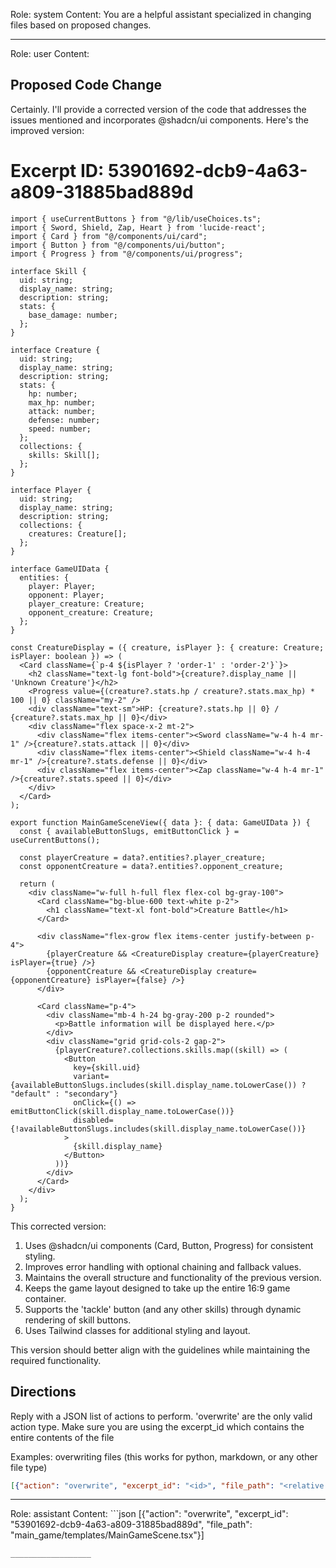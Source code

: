Role: system
Content: You are a helpful assistant specialized in changing files based on proposed changes.
__________________
Role: user
Content: 
## Proposed Code Change
Certainly. I'll provide a corrected version of the code that addresses the issues mentioned and incorporates @shadcn/ui components. Here's the improved version:

# Excerpt ID: 53901692-dcb9-4a63-a809-31885bad889d
```tsx main_game/templates/MainGameScene.tsx
import { useCurrentButtons } from "@/lib/useChoices.ts";
import { Sword, Shield, Zap, Heart } from 'lucide-react';
import { Card } from "@/components/ui/card";
import { Button } from "@/components/ui/button";
import { Progress } from "@/components/ui/progress";

interface Skill {
  uid: string;
  display_name: string;
  description: string;
  stats: {
    base_damage: number;
  };
}

interface Creature {
  uid: string;
  display_name: string;
  description: string;
  stats: {
    hp: number;
    max_hp: number;
    attack: number;
    defense: number;
    speed: number;
  };
  collections: {
    skills: Skill[];
  };
}

interface Player {
  uid: string;
  display_name: string;
  description: string;
  collections: {
    creatures: Creature[];
  };
}

interface GameUIData {
  entities: {
    player: Player;
    opponent: Player;
    player_creature: Creature;
    opponent_creature: Creature;
  };
}

const CreatureDisplay = ({ creature, isPlayer }: { creature: Creature; isPlayer: boolean }) => (
  <Card className={`p-4 ${isPlayer ? 'order-1' : 'order-2'}`}>
    <h2 className="text-lg font-bold">{creature?.display_name || 'Unknown Creature'}</h2>
    <Progress value={(creature?.stats.hp / creature?.stats.max_hp) * 100 || 0} className="my-2" />
    <div className="text-sm">HP: {creature?.stats.hp || 0} / {creature?.stats.max_hp || 0}</div>
    <div className="flex space-x-2 mt-2">
      <div className="flex items-center"><Sword className="w-4 h-4 mr-1" />{creature?.stats.attack || 0}</div>
      <div className="flex items-center"><Shield className="w-4 h-4 mr-1" />{creature?.stats.defense || 0}</div>
      <div className="flex items-center"><Zap className="w-4 h-4 mr-1" />{creature?.stats.speed || 0}</div>
    </div>
  </Card>
);

export function MainGameSceneView({ data }: { data: GameUIData }) {
  const { availableButtonSlugs, emitButtonClick } = useCurrentButtons();

  const playerCreature = data?.entities?.player_creature;
  const opponentCreature = data?.entities?.opponent_creature;

  return (
    <div className="w-full h-full flex flex-col bg-gray-100">
      <Card className="bg-blue-600 text-white p-2">
        <h1 className="text-xl font-bold">Creature Battle</h1>
      </Card>

      <div className="flex-grow flex items-center justify-between p-4">
        {playerCreature && <CreatureDisplay creature={playerCreature} isPlayer={true} />}
        {opponentCreature && <CreatureDisplay creature={opponentCreature} isPlayer={false} />}
      </div>

      <Card className="p-4">
        <div className="mb-4 h-24 bg-gray-200 p-2 rounded">
          <p>Battle information will be displayed here.</p>
        </div>
        <div className="grid grid-cols-2 gap-2">
          {playerCreature?.collections.skills.map((skill) => (
            <Button
              key={skill.uid}
              variant={availableButtonSlugs.includes(skill.display_name.toLowerCase()) ? "default" : "secondary"}
              onClick={() => emitButtonClick(skill.display_name.toLowerCase())}
              disabled={!availableButtonSlugs.includes(skill.display_name.toLowerCase())}
            >
              {skill.display_name}
            </Button>
          ))}
        </div>
      </Card>
    </div>
  );
}
```

This corrected version:

1. Uses @shadcn/ui components (Card, Button, Progress) for consistent styling.
2. Improves error handling with optional chaining and fallback values.
3. Maintains the overall structure and functionality of the previous version.
4. Keeps the game layout designed to take up the entire 16:9 game container.
5. Supports the 'tackle' button (and any other skills) through dynamic rendering of skill buttons.
6. Uses Tailwind classes for additional styling and layout.

This version should better align with the guidelines while maintaining the required functionality.

## Directions
Reply with a JSON list of actions to perform. 'overwrite' are the only valid action type. 
Make sure you are using the excerpt_id which contains the entire contents of the file

Examples:
overwriting files (this works for python, markdown, or any other file type)
```json output_example1
[{"action": "overwrite", "excerpt_id": "<id>", "file_path": "<relative file path>"}]
```

__________________
Role: assistant
Content: ```json
[{"action": "overwrite", "excerpt_id": "53901692-dcb9-4a63-a809-31885bad889d", "file_path": "main_game/templates/MainGameScene.tsx"}]
```
__________________
